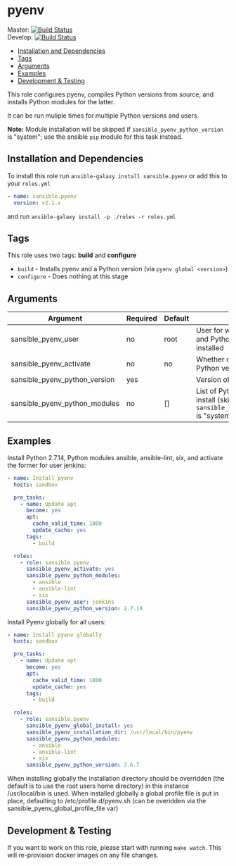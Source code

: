# pyenv

Master: [![Build Status](https://travis-ci.org/sansible/pyenv.svg?branch=master)](https://travis-ci.org/sansible/pyenv)  
Develop: [![Build Status](https://travis-ci.org/sansible/pyenv.svg?branch=develop)](https://travis-ci.org/sansible/pyenv)

* [Installation and Dependencies](#installation-and-dependencies)
* [Tags](#tags)
* [Arguments](#Arguments)
* [Examples](#examples)
* [Development & Testing](#development---testing)

This role configures pyenv, compiles Python versions from source, and installs Python modules for the latter.

It can be run muliple times for multiple Python versions and users.

**Note:** Module installation will be skipped if `sansible_pyenv_python_version` is "system"; use the ansible `pip` module for this task instead.


## Installation and Dependencies

To install this role run `ansible-galaxy install sansible.pyenv`
or add this to your `roles.yml`

```YAML
- name: sansible.pyenv
  version: v2.1.x
```

and run `ansible-galaxy install -p ./roles -r roles.yml`


## Tags

This role uses two tags: **build** and **configure**

* `build` - Installs pyenv and a Python version (via `pyenv global <version>`)
* `configure` - Does nothing at this stage

## Arguments

Argument | Required | Default | Description
---------|----------|---------|------------
sansible_pyenv_user | no | root | User for which pyenv, Python, and Python modules will be installed
sansible_pyenv_activate | no | no | Whether or not to activate the Python version
sansible_pyenv_python_version | yes |  | Version of Python to install
sansible_pyenv_python_modules | no | [] | List of Python modules to install (skipped if `sansible_pyenv_python_version` is "system")


## Examples

Install Python 2.7.14, Python modules ansible, ansible-lint, six, and activate the former for user jenkins:

```YAML
- name: Install pyenv
  hosts: sandbox

  pre_tasks:
    - name: Update apt
      become: yes
      apt:
        cache_valid_time: 1800
        update_cache: yes
      tags:
        - build

  roles:
    - role: sansible.pyenv
      sansible_pyenv_activate: yes
      sansible_pyenv_python_modules:
        - ansible
        - ansible-lint
        - six
      sansible_pyenv_user: jenkins
      sansible_pyenv_python_version: 2.7.14
```

Install Pyenv globally for all users:

```YAML
- name: Install pyenv globally
  hosts: sandbox

  pre_tasks:
    - name: Update apt
      become: yes
      apt:
        cache_valid_time: 1800
        update_cache: yes
      tags:
        - build

  roles:
    - role: sansible.pyenv
      sansible_pyenv_global_install: yes
      sansible_pyenv_installation_dir: /usr/local/bin/pyenv
      sansible_pyenv_python_modules:
        - ansible
        - ansible-lint
        - six
      sansible_pyenv_python_version: 3.6.7
```

When installing globally the installation directory should be overridden (the 
default is to use the root users home directory) in this instance 
/usr/local/bin is used. When installed globally a global profile file is put 
in place, defaulting to /etc/profile.d/pyenv.sh (can be overidden via the 
sansible_pyenv_global_profile_file var)

## Development & Testing

If you want to work on this role, please start with running
`make watch`. This will re-provision docker images on any file changes.
